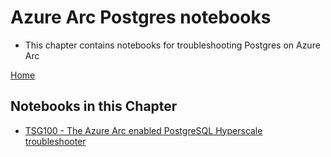 # Azure Arc Postgres notebooks

- This chapter contains notebooks for troubleshooting Postgres on Azure Arc



[Home](../readme.md)

## Notebooks in this Chapter

 - [TSG100 - The Azure Arc enabled PostgreSQL Hyperscale troubleshooter](../postgres/tsg100-troubleshoot-postgres.ipynb)
